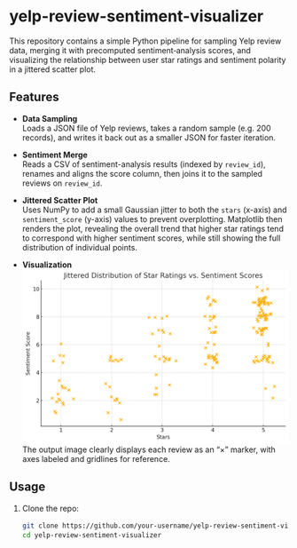 # yelp-review-sentiment-visualizer

This repository contains a simple Python pipeline for sampling Yelp review data, merging it with precomputed sentiment‐analysis scores, and visualizing the relationship between user star ratings and sentiment polarity in a jittered scatter plot.

## Features

- **Data Sampling**  
  Loads a JSON file of Yelp reviews, takes a random sample (e.g. 200 records), and writes it back out as a smaller JSON for faster iteration.

- **Sentiment Merge**  
  Reads a CSV of sentiment-analysis results (indexed by `review_id`), renames and aligns the score column, then joins it to the sampled reviews on `review_id`.

- **Jittered Scatter Plot**  
  Uses NumPy to add a small Gaussian jitter to both the `stars` (x-axis) and `sentiment_score` (y-axis) values to prevent overplotting. Matplotlib then renders the plot, revealing the overall trend that higher star ratings tend to correspond with higher sentiment scores, while still showing the full distribution of individual points.

- **Visualization**  
  ![Jittered Distribution of Star Ratings vs. Sentiment Scores](Jittered%20Distribution%20of%20Star%20Ratings%20vs.%20Sentiment%20Scores.png)
  The output image clearly displays each review as an “×” marker, with axes labeled and gridlines for reference.

## Usage

1. Clone the repo:
   ```bash
   git clone https://github.com/your-username/yelp-review-sentiment-visualizer.git
   cd yelp-review-sentiment-visualizer
